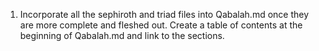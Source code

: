 1. Incorporate all the sephiroth and triad files into Qabalah.md once they are more complete and fleshed out. Create a table of contents at the beginning of Qabalah.md and link to the sections.